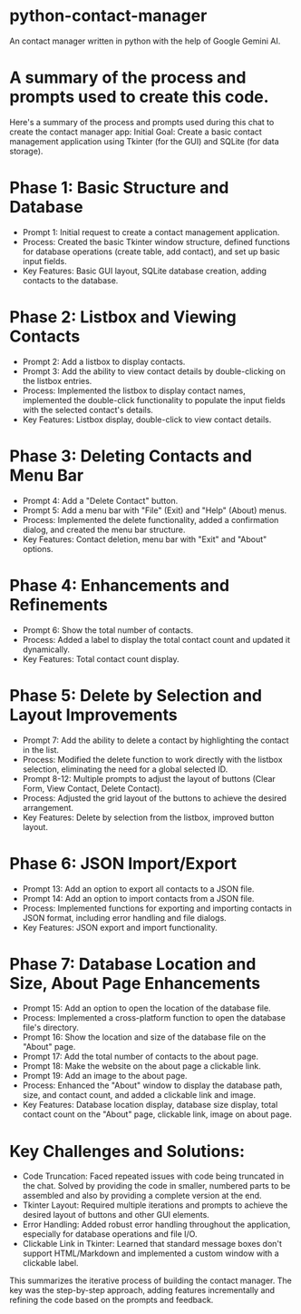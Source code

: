 # python-contact-manager
An contact manager written in python with the help of Google Gemini AI. 

# A summary of the process and prompts used to create this code. 

Here's a summary of the process and prompts used during this chat to create the contact manager app:
Initial Goal: Create a basic contact management application using Tkinter (for the GUI) and SQLite (for data storage).
# Phase 1: Basic Structure and Database
 - Prompt 1: Initial request to create a contact management application.
 - Process: Created the basic Tkinter window structure, defined functions for database operations (create table, add contact), and set up basic input fields.
 - Key Features: Basic GUI layout, SQLite database creation, adding contacts to the database.

# Phase 2: Listbox and Viewing Contacts
 - Prompt 2: Add a listbox to display contacts.
 - Prompt 3: Add the ability to view contact details by double-clicking on the listbox entries.
 - Process: Implemented the listbox to display contact names, implemented the double-click functionality to populate the input fields with the selected contact's details.
 - Key Features: Listbox display, double-click to view contact details.

# Phase 3: Deleting Contacts and Menu Bar
 - Prompt 4: Add a "Delete Contact" button.
 - Prompt 5: Add a menu bar with "File" (Exit) and "Help" (About) menus.
 - Process: Implemented the delete functionality, added a confirmation dialog, and created the menu bar structure.
 - Key Features: Contact deletion, menu bar with "Exit" and "About" options.

# Phase 4: Enhancements and Refinements
 - Prompt 6: Show the total number of contacts.
 - Process: Added a label to display the total contact count and updated it dynamically.
 - Key Features: Total contact count display.

# Phase 5: Delete by Selection and Layout Improvements
 - Prompt 7: Add the ability to delete a contact by highlighting the contact in the list.
 - Process: Modified the delete function to work directly with the listbox selection, eliminating the need for a global selected ID.
 - Prompt 8-12: Multiple prompts to adjust the layout of buttons (Clear Form, View Contact, Delete Contact).
 - Process: Adjusted the grid layout of the buttons to achieve the desired arrangement.
 - Key Features: Delete by selection from the listbox, improved button layout.

# Phase 6: JSON Import/Export
 - Prompt 13: Add an option to export all contacts to a JSON file.
 - Prompt 14: Add an option to import contacts from a JSON file.
 - Process: Implemented functions for exporting and importing contacts in JSON format, including error handling and file dialogs.
 - Key Features: JSON export and import functionality.

# Phase 7: Database Location and Size, About Page Enhancements
 - Prompt 15: Add an option to open the location of the database file.
 - Process: Implemented a cross-platform function to open the database file's directory.
 - Prompt 16: Show the location and size of the database file on the "About" page.
 - Prompt 17: Add the total number of contacts to the about page.
 - Prompt 18: Make the website on the about page a clickable link.
 - Prompt 19: Add an image to the about page.
 - Process: Enhanced the "About" window to display the database path, size, and contact count, and added a clickable link and image.
 - Key Features: Database location display, database size display, total contact count on the "About" page, clickable link, image on about page.

# Key Challenges and Solutions:
 - Code Truncation: Faced repeated issues with code being truncated in the chat. Solved by providing the code in smaller, numbered parts to be assembled and also by providing a complete version at the end.
 - Tkinter Layout: Required multiple iterations and prompts to achieve the desired layout of buttons and other GUI elements.
 - Error Handling: Added robust error handling throughout the application, especially for database operations and file I/O.
 - Clickable Link in Tkinter: Learned that standard message boxes don't support HTML/Markdown and implemented a custom window with a clickable label.

This summarizes the iterative process of building the contact manager. The key was the step-by-step approach, adding features incrementally and refining the code based on the prompts and feedback.

